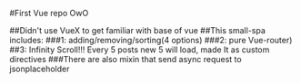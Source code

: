 #First Vue repo OwO

##Didn't use VueX to get familiar with base of vue
##This small-spa includes:
###1: adding/removing/sorting(4 options)
###2: pure Vue-router)
##3: Infinity Scroll!!! Every 5 posts new 5 will load, made It as custom directives
###There are also mixin that send async request to jsonplaceholder
